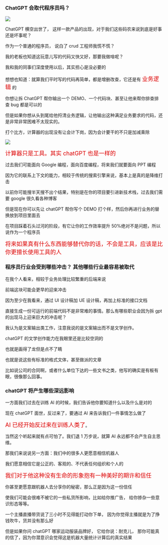 ### ChatGPT 会取代程序员吗？

![](https://gcy-1306312261.cos.ap-chengdu.myqcloud.com/blog/20230310232959.png)

ChatGPT 横空出世了， 这样一款产品的出现，对于我们这些码农来说到底是好事还是坏事呢？

作为一个普通的程序员， 说白了 crud 工程师我慌不慌？

我的老板也知道这玩意儿写的代码又快又好，那要我做啥呢？

我和我的同事们深度使用以后，其实担心是没必要的

想想也知道：就算我们平时写的代码再简单，都是增删改查，它还是有 <font color=#dd0000 size=4>业务逻辑</font> 的

你想让拆 ChatGPT 帮你输出一个 DEMO、一个代码块、甚至让他来帮你排查排查 bug 都是可以的

但是如果你想从头到尾给他捋清业务逻辑，让他输出这种满足业务要求的代码，还是非常非常困难不太现实的。


打个比方，计算器的出现没有让会计下岗，因为会计要干的不只是加减乘除

![](https://gcy-1306312261.cos.ap-chengdu.myqcloud.com/blog/20230310233039.png)

<font color=#dd0000 size=4>计算器只是工具。其实 chatGPT 也是一样的</font>


过去我们可能面向 Google 编程，面向百度编程，将来我们就要面向 PPT 编程

因为它的联系上下文的能力，相较于传统的搜索引擎来说，基本上是真的是降维打击

以前你可能搜半天搜不出个结果，特别是在你的项目要引进新技术栈，过去我们需要 google 很久看各种博客

但是现在你可以先让 chatGPT 帮你写个 DEMO 打个样，然后你再进行业务的替换放到项目里面去

在项目踩着石头过河的阶段，有它让你的工作效率提升 50%绝对不是问题，所以说作为一个程序员

<font color=#dd0000 size=4>将来如果真有什么东西能够替代你的话，不会是工具，应该是比你更擅长使用工具的人</font>

### 程序员行业会受到哪些冲击？ 其他哪些行业最容易被取代

在我个人看来，相较于业务处理比较繁重的后端来说

前端这块可能会更早的迎来冲击

因为至少在我看来，通过 UI 设计稿加 UE 设计稿，再加上标准的接口文档

直接生成一份可运行的前端代码不是非常难的事情。那么有哪些职业会因为拆 gpt 的出现马上迎来巨大的冲击呢？

我认为是文案输出类工作，注意我说的是文案输出而不是文学创作。

chatGPT 的文学创作能力在我眼里还是比较空洞的

也就是画得了龙但是点不了睛

也就是说这些有标准的格式文体，甚至做派的文章

比如说公司的合同啊，或者什么单位下达的一些文书之类，他写的确实是有板有眼，很像那么回事。

### chatGPT 将产生哪些深远影响

一方面我们过去在训练 AI 的时候，我们告诉他你要知道什么以及什么是对的

现在 chatGPT 面世，反过来了，要通过 AI 来告诉我们一件事情怎么做了

<font color=#dd0000 size=4>AI 已经开始反过来在训练人类了</font>。

当然这个听起来就有点可怕了。我们退 1 万步说，就算 AI 永远都不会产生自主思维。

那我们来说说另一方面：我们中的很多人更愿意相信机器人

我们愿意相信它是公正的、客观的、不代表任何组织和个人的

<font color=#dd0000 size=4>我们对于他这种没有生命的形象抱有一种美好的期许和信任</font>

你甚至更愿意跟机器人去分享你的秘密，那么正是因为这一份信任

使我们可能会很难不被它的一些私货所影响，比如给你推广告， 给你掺杂一些意识形态等等。

一个主播直播带货说了三小时不见得能打动你下单， 因为你觉得主播就是为了挣钱吹牛，货并没有那么好

但是如果你问 chatGPT 哪家运动服装品牌好， 它给你说：耐克儿， 那你可能真的信了，因为你潜意识会觉得这是机器大量统计计算后的真实结果
